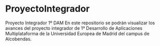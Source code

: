 # ProyectoIntegrador
Proyecto Integrador 1º DAM
En este repositorio se podrán visualizar los avances del proyecto integrador de 1º Desarrollo de Aplicaciones Multiplataforma de la Universidad Europea de Madrid del campus de Alcobendas.
